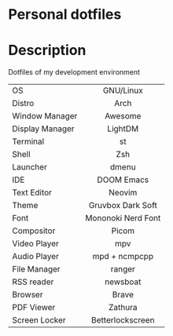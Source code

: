 # Personal dotfiles

# Description
Dotfiles of my development environment

|                 |                    |
| --------------- |:------------------:|
| OS              | GNU/Linux          |
| Distro          | Arch               |
| Window Manager  | Awesome            |
| Display Manager | LightDM            |
| Terminal        | st                 |
| Shell           | Zsh                |
| Launcher        | dmenu              |
| IDE             | DOOM Emacs         |
| Text Editor     | Neovim             |
| Theme           | Gruvbox Dark Soft  |
| Font            | Mononoki Nerd Font |
| Compositor      | Picom              |
| Video Player    | mpv                |
| Audio Player    | mpd + ncmpcpp      |
| File Manager    | ranger             |
| RSS reader      | newsboat           |
| Browser         | Brave              |
| PDF Viewer      | Zathura            |
| Screen Locker   | Betterlockscreen   |

